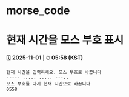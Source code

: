 # morse_code
# 현재 시간을 모스 부호 표시
<!-- MORSE_TIME_START -->
🗓️ **2025-11-01** | ⏰ **05:58 (KST)**

```
현재 시간을 입력하세요. 모스 부호로 바꿉니다
----- ..... ..... ---..
모스 부호를 다시 현재 시간으로 바꿉니다
0558
```
<!-- MORSE_TIME_END -->
